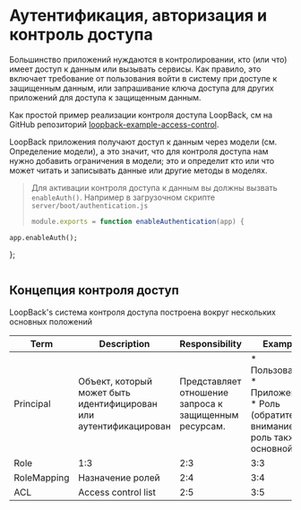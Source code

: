 # Аутентификация, авторизация и контроль  доступа

Большинство приложений нуждаются в  контролировании, кто (или что) имеет доступ к данным или вызывать сервисы.  Как правило, это включает требование от пользования войти в систему при доступе к защищенным данным, или запрашивание ключа доступа для других приложений для доступа к защищенным данным.

Как простой пример реализации  контроля доступа LoopBack, см на GitHub репозиторий [loopback-example-access-control](https://github.com/strongloop/loopback-example-access-control).

LoopBack приложения получают доступ к данным через модели (см. Определение модели), а это значит, что для контроля доступа нам нужно добавить ограничения в модели; это и определит кто или что может читать и записывать  данные или другие методы в моделях. 

> Для активации контроля доступа к данным вы должны вызвать `enableAuth()`. Например в загрузочном скрипте `server/boot/authentication.js`
> ```javascript
> module.exports = function enableAuthentication(app) {
    app.enableAuth();
  };
> ```

## Концепция контроля доступ

LoopBack's система контроля доступа построена вокруг нескольких основных положений

| Term | Description | Responsibility | Example |
| -- | -- | -- | -- |
| Principal | Объект, который может быть идентифицирован или аутентификацирован | Представляет отношение запроса к защищенным ресурсам. | * Пользователь * Приложение * Роль (обратите внимание роль также основной) |
| Role | 1:3 | 2:3 | 3:3 |
| RoleMapping | Назначение ролей | 2:4 | 3:4 |
| ACL | Access control list | 2:5 | 3:5 |

